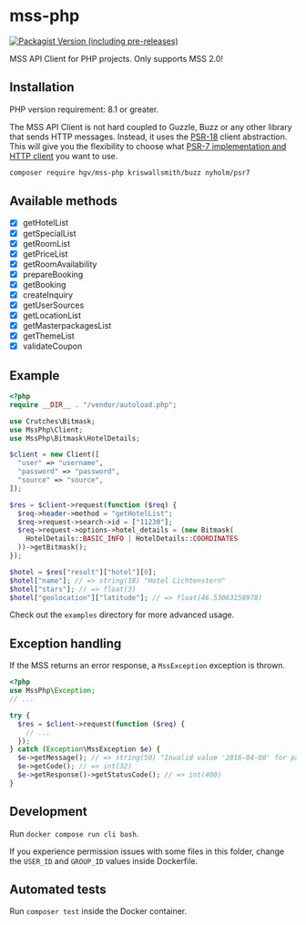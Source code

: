 # mss-php

[![Packagist Version (including pre-releases)](https://img.shields.io/packagist/v/hgv/mss-php.svg?include_prereleases&style=flat-square)](https://packagist.org/packages/hgv/mss-php)

MSS API Client for PHP projects.
Only supports MSS 2.0!

## Installation

PHP version requirement: 8.1 or greater.

The MSS API Client is not hard coupled to Guzzle, Buzz or any other library that sends
HTTP messages. Instead, it uses the [PSR-18](https://www.php-fig.org/psr/psr-18/) client abstraction.
This will give you the flexibility to choose what
[PSR-7 implementation and HTTP client](https://packagist.org/providers/php-http/client-implementation)
you want to use.

```bash
composer require hgv/mss-php kriswallsmith/buzz nyholm/psr7
```

## Available methods

- [x] getHotelList
- [x] getSpecialList
- [x] getRoomList
- [x] getPriceList
- [x] getRoomAvailability
- [x] prepareBooking
- [x] getBooking
- [x] createInquiry
- [x] getUserSources
- [x] getLocationList
- [x] getMasterpackagesList
- [x] getThemeList
- [x] validateCoupon

## Example

```php
<?php
require __DIR__ . "/vendor/autoload.php";

use Crutches\Bitmask;
use MssPhp\Client;
use MssPhp\Bitmask\HotelDetails;

$client = new Client([
  "user" => "username",
  "password" => "password",
  "source" => "source",
]);

$res = $client->request(function ($req) {
  $req->header->method = "getHotelList";
  $req->request->search->id = ["11230"];
  $req->request->options->hotel_details = (new Bitmask(
    HotelDetails::BASIC_INFO | HotelDetails::COORDINATES
  ))->getBitmask();
});

$hotel = $res["result"]["hotel"][0];
$hotel["name"]; // => string(18) "Hotel Lichtenstern"
$hotel["stars"]; // => float(3)
$hotel["geolocation"]["latitude"]; // => float(46.53063158978)
```

Check out the `examples` directory for more advanced usage.

## Exception handling

If the MSS returns an error response, a `MssException` exception is thrown.

```php
<?php
use MssPhp\Exception;
// ...

try {
  $res = $client->request(function ($req) {
    // ...
  });
} catch (Exception\MssException $e) {
  $e->getMessage(); // => string(50) "Invalid value '2016-04-08' for parameter 'arrival'"
  $e->getCode(); // => int(32)
  $e->getResponse()->getStatusCode(); // => int(400)
}
```

## Development

Run `docker compose run cli bash`.

If you experience permission issues with some files in this folder,
change the `USER_ID` and `GROUP_ID` values inside Dockerfile.

## Automated tests

Run `composer test` inside the Docker container.
